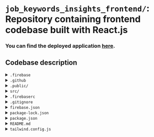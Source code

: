 # `job_keywords_insights_frontend/`:  <br>Repository containing frontend codebase built with React.js

### You can find the deployed application [here](https://jobkeywordinsights-1bb99.web.app/).

## Codebase description

<details>
<summary><code>.firebase</code></summary>

Contains cached data related to your Firebase hosting deployment which helps optimize and speed up the deployment process.

</details>

<details>
<summary><code>.github</code></summary>

Contains GitHub Actions workflows that automate CI/CD tasks for your project.

- <details>
    <summary><code>firebase-hosting-merge.yml</code></summary>

    Automates Firebase hosting deployments when changes are merged into the main branch.

  </details>

- <details>
    <summary><code>firebase-hosting-pull-request.yml</code></summary>

    Manages Firebase hosting preview deployments for PRs to test changes before merging.

  </details>

</details>

<details>
<summary><code>.public/</code></summary>

Contains static assets that are served directly to users, such as icons and HTML files.

- <details>
    <summary><code>favicon.ico</code></summary>

    The icon displayed in the browser tab.

  </details>

- <details>
    <summary><code>index.html</code></summary>

    The main HTML file that loads your React application.

  </details>

- <details>
    <summary><code>manifest.json</code></summary>

    Provides metadata about your web app, such as name and theme color.

  </details>

- <details>
    <summary><code>robots.txt</code></summary>

    Instructions for web crawlers about which pages to index or not.

  </details>

</details>

<details>
<summary><code>src/</code></summary>

Contains the source code for the React application.
- <details>
    <summary><code>0. archive</code></summary>
    Contains archived code files that are no longer in use.
  </details>

- <details>
    <summary><code>app/</code></summary>

    Contains core application logic.

    - <details>
        <summary><code>axios/axios.js</code></summary>
        Sets up an Axios instance with a base URL for making API requests to the backend service.
      </details>
    - <details>
        <summary><code>context/TabsContext.js</code></summary>
        Creates and provides a context for managing the current tab state across the application, and a higher-order component to wrap components with this context.
      </details>
    - <details>
        <summary><code>hooks/</code></summary>
        Custom React hooks for reusable logic. One hook for each page.
      </details>
    - <details>
        <summary><code>redux/</code></summary>
        Redux state management files including actions, reducers, and store setup.

        - <details>
            <summary><code>slices/</code></summary>
            Contains Redux slices for managing application state.
          </details>
        - <details>
            <summary><code>store.js</code></summary>
            Sets up the Redux store for managing state in the application.
          </details>
      </details>
    - <details>
        <summary><code>routes/AppRoutes.jsx</code></summary>
        Application route definitions and navigation setup.
      </details>
    - <details>
        <summary><code>services/</code></summary>
        contains utility functions and services related to managing and interacting with data, including fetching data from the database using asynchronous Redux actions.
      </details>
    
  </details>

- <details>
    <summary><code>assets/</code></summary>

    Includes images, fonts, and other static assets used in the project.

  </details>

- <details>
    <summary><code>components/</code></summary>

    Contains reusable React components.

    - <details>
        <summary><code>common/</code></summary>

        - <details>
            <summary><code>Dialogs</code></summary>
            
            - <details>
                <summary><code>CustomDialog.jsx</code></summary>

                Renders a custom dialog box using Material-UI's Dialog component with customizable styling and content.
              </details>
          </details>
        - <details>
            <summary><code>MuiDataTable/dataTableColumnData.jsx</code></summary>

            This file contains information about the columns in different MUIDataTables. It defines the names and options for each column, and it also includes custom rendering functions for specific columns. This file helps keep the column data organized and makes it easier to update or modify column configs in the applciation.
          </details>
        - <details>
            <summary><code>Tabs/CustomTabs.jsx</code></summary>

            React component that renders a set of tabs with customizable labels and handles tab changes
          </details>
      </details>
    - <details>
        <summary><code>Keywords/</code></summary>

        Contains components related to the `Job Keywords` page present in `Sidebar`
        - <details>
            <summary><code>AllKeywordsOccurrences.jsx</code></summary>

            - Displays a table of keywords and their occurrences
            - It fetches keyword details using a custom hook and renders a MUI Data Table.
            - When a cell in the 'Occurrences' column is clicked, it dispatches an action to set the selected keyword and navigates to a specific keyword's details page.
          </details>
        - <details>
            <summary><code>KeywordDetails.jsx</code></summary>

            - displays detailed information about a specific keyword
            - it fetches keyword details using the `useKeywordDetails` custom hook, which interacts with the Redux store to manage the state related to keywords.
            - this component renders a title, and a MUI Data Table to display keyword details.
            - the table columns are defined, and there is a custom body render function for the 'Filename' column.
          </details>
      </details>
    - <details>
        <summary><code>Quiz/</code></summary>

        Contains components related to the `Quiz` page present in `Sidebar`
        - <details>
            <summary><code>AttemptDetails.jsx</code></summary>

            - Displays detailed information about a quiz attempt
            - It receives attempt data as a prop and renders the attempt details such as the quiz score, the selected and correct option for every question 
          </details>
        - <details>
            <summary><code>Attempts.jsx</code></summary>

            - renders a table of quiz attempts
            - fetches attempts using `useQuizDetails` custom hook
            - When a cell in the `Details` column is clicked, it dispatches an action to set current attempt and opens a dialog to display more details about the attempt
          </details>
        - <details>
            <summary><code>QuizDetails.jsx</code></summary>

            - Displays list of quizzes
            - uses `useQuizDetails` custom hook, which interacts with Redux store to manage the state related to `quizzes`. 
            - Renders a MUI Data Table to display quiz details
            - there is a custom body render function in the `Details` column, which when clicked dispatches an action to set current quiz ID and opens a dialog to display more details about the quiz.
          </details>
        - <details>
            <summary><code>QuizLive.jsx</code></summary>

            - Displays questions and options for a specific quiz.
            - Fetches `questions` based on `quiz_id` via `useQuizDetails`
            - Renders a scrollable component with questions and options
            - User can click on one option per question and gets to see if the option selected is correct/wrong.
            - There is a submit button at the end, which, once clicked on, shows the total score and a button to navigate to the `Past Attempts` tab
          </details>
      </details>
    - <details>
        <summary><code>Sidebar/Sidebar.jsx</code></summary>

        React component that renders the sidebar of the application. It is used to display the navigation menu of the application and handle user interactions with the sidebar.
      </details>

  </details>

- <details>
    <summary><code>pages/</code></summary>

    Contains components related to different pages of the application (present in the `Sidebar`).

  </details>

- <details>
    <summary><code>styles/</code></summary>

    Includes CSS or styling files for the application.

  </details>

- <details>
    <summary><code>tests/</code></summary>

    Contains test files and test-related utilities.

  </details>

- <details>
    <summary><code>theme/</code></summary>

    Defines the application's theme and style configurations.

  </details>

- <details>
    <summary><code>App.jsx</code></summary>

    Main component that renders the root of the React application.

  </details>

- <details>
    <summary><code>index.js</code></summary>

    Entry point of the React application where the app is rendered.

  </details>

- <details>
    <summary><code>reportWebVitals.js</code></summary>

    Measures and reports web vitals for performance monitoring.

  </details>

- <details>
    <summary><code>setupTests.js</code></summary>

    Configures the testing environment for Jest.

  </details>

</details>

<details>
<summary><code>.firebaserc</code></summary>

Firebase configuration file for project aliases and deployment settings.

</details>

<details>
<summary><code>.gitignore</code></summary>

Specifies files and directories Git should ignore in version control.

</details>

<details>
<summary><code>firebase.json</code></summary>

Configuration file for Firebase services and deployment settings.

</details>

<details>
<summary><code>package-lock.json</code></summary>

Locks the versions of dependencies installed in your project.

</details>

<details>
<summary><code>package.json</code></summary>

Defines the project’s dependencies, scripts, and metadata.

</details>

<details>
<summary><code>README.md</code></summary>

Documentation file with information about the project, setup, and usage.

</details>

<details>
<summary><code>tailwind.config.js</code></summary>

Configuration file for Tailwind CSS to customize styles.

</details>
